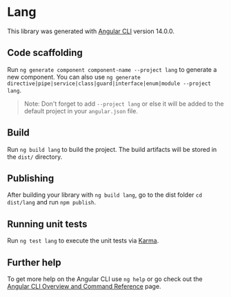# Lang

This library was generated with [Angular CLI](https://github.com/angular/angular-cli) version 14.0.0.

## Code scaffolding

Run `ng generate component component-name --project lang` to generate a new component. You can also use `ng generate directive|pipe|service|class|guard|interface|enum|module --project lang`.
> Note: Don't forget to add `--project lang` or else it will be added to the default project in your `angular.json` file. 

## Build

Run `ng build lang` to build the project. The build artifacts will be stored in the `dist/` directory.

## Publishing

After building your library with `ng build lang`, go to the dist folder `cd dist/lang` and run `npm publish`.

## Running unit tests

Run `ng test lang` to execute the unit tests via [Karma](https://karma-runner.github.io).

## Further help

To get more help on the Angular CLI use `ng help` or go check out the [Angular CLI Overview and Command Reference](https://angular.io/cli) page.
